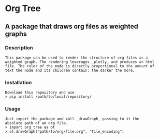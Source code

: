 # Org Tree
## A package that draws org files as weighted graphs
### Description
	This package can be used to render the structure of org files as a weighted graph. The rendering leverages _plotly_ and produces an html file. The color of the node is directly proportional to the amount of text the node and its children contain: the darker the more.
### Installation
	Download this repository and use
	> pip install /path/to/local/repository/
### Usage
	Just import the package and call _drawGraph_ passing to it the absolute path of an org file.
	> import org_tree as ot
	> ot.drawGraph("path/to/org/file.org", "file_encoding")

